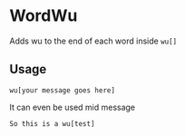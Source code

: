 # WordWu
Adds wu to the end of each word inside `wu[]`

## Usage

`wu[your message goes here]`

It can even be used mid message

`So this is a wu[test]`
